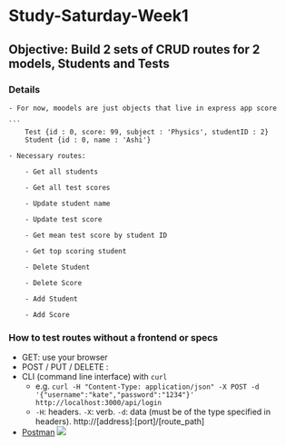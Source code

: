 # Study-Saturday-Week1

## Objective: Build 2 sets of CRUD routes for 2 models, Students and Tests

### Details

	- For now, moodels are just objects that live in express app score

	```
		Test {id : 0, score: 99, subject : 'Physics', studentID : 2}
    	Student {id : 0, name : 'Ashi'}

	- Necessary routes:

		- Get all students

		- Get all test scores

		- Update student name

		- Update test score

		- Get mean test score by student ID

		- Get top scoring student

		- Delete Student

		- Delete Score

		- Add Student

		- Add Score



### How to test routes without a frontend or specs
- GET: use your browser
- POST / PUT / DELETE :
 - CLI (command line interface) with `curl`
   - e.g. `curl -H "Content-Type: application/json" -X POST -d '{"username":"kate","password":"1234"}' http://localhost:3000/api/login`
   - `-H`: headers. `-X`: verb. `-d`: data (must be of the type specified in headers). http://[address]:[port]/[route_path]
 - [Postman](https://www.getpostman.com/)
   ![](https://www.dropbox.com/s/4fk3b90cd0i1a5y/postman_post.png?raw=true)

